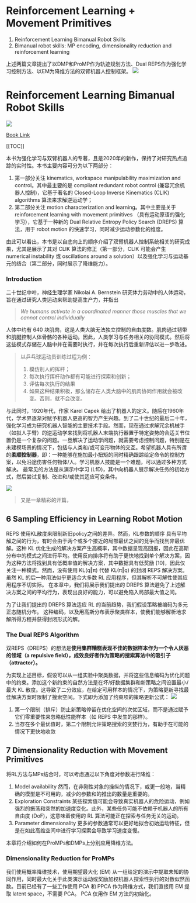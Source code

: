 
# Reinforcement Learning + Movement Primitives
1. Reinforcement Learning Bimanual Robot Skills
2. Bimanual robot skills: MP encoding, dimensionality reduction and reinforcement learning

上述两篇文章提出了以DMP和ProMP作为轨迹规划方法、Dual REPS作为强化学习控制方法、以EM为降维方法的双臂机器人控制框架。
![](https://pic4.zhimg.com/80/v2-9393208c2fc8b5a5129b657d12c64790.png)

# Reinforcement Learning Bimanual Robot Skills
![](https://pic4.zhimg.com/80/v2-ff05dee9526a8bb3e54b14832793cda6.png)

[Book Link](http://link.springer.com/10.1007/978-3-030-26326-3)

[[TOC]]

本书为强化学习与双臂机器人的专著，且是2020年的新作，保持了对研究热点追踪的实时性。本书主要内容可分为以下两部分：
1. 第一部分关注 kinematics, workspace manipulability maximization and control。其中最主要的是 compliant redundant robot control (兼容冗余机器人控制)，它基于著名的 Closed-Loop Inverse Kinematics (CLIK) algorithms 算法来求解逆运动学；
2. 第二部分关注 motion characterization and learning。其中主要是关于 reinforcement learning with movement primitives （具有运动原语的强化学习），它基于一种新的 Dual Relative Entropy Policy Search (DREPS) 算法，用于 robot motion 的快速学习，同时减少运动参数化的维度。

由此可以看出，本书是以自底向上的顺序介绍了双臂机器人控制系统相关的研究成果，尤其是展示了其对 CLIK 算法的修正（第一部分，CLIK 可能会产生 numerical instability 或 oscillations around a solution）以及强化学习与运动基元的结合（第二部分，同时展示了降维能力）。

### Introduction
二十世纪中叶，神经生理学家 Nikolai A. Bernstein 研究体力劳动中的人体运动，旨在通过研究人类运动来帮助提高生产力，并指出
> *We humans activate in a coordinated manner those muscles that we cannot control individually*

人体中约有 640 块肌肉，这是人类大脑无法独立控制的自由度数。肌肉通过韧带和肌腱控制人体骨骼的各种运动。因此，人类学习与任务相关的协同模式。然后将这些模式存储在人脑中并在需要时执行，并在每次执行后重新评估以进一步改进。

> 以乒乓球运动员训练过程为例：
> 1. 模仿别人的挥杆；
> 2. 每次执行挥杆动作都有可能进行探索和创新；
> 3. 评估每次执行的结果
> 4. 如果这种结果积极，那么储存在人类大脑中的肌肉协同作用就会被改变。否则，就不会改变。

与此同时，1920年代，作家 Karel Capek 给出了机器人的定义。随后在1960年代，学术界逐渐对赋予机器人更高的智力产生兴趣。到了二十世纪的最后二十年，强化学习成为研究机器人智能的主要技术手段。然而，现在通过求解冗余机械手（如拟人手臂）的逆运动学来找到将机器人末端执行器置于特定姿势的合适关节位置仍是一个复杂的问题。一旦解决了运动学问题，就需要考虑控制问题，特别是在未建模场景的情况下，包括与人类和/或可变形物体的交互。希望机器人具有所谓的**柔顺控制器**，即：一种能够在施加最小扭矩的同时精确跟踪给定命令的控制方案，以免沿途伤害任何物体/人。学习机器人技能是一个难题，可以通过多种方式解决。
最常见的方法是从演示中学习 (LfD)，其中向机器人展示解决任务的初始方式，然后尝试复制、改进和/或使其适应可变条件。

![](https://pic4.zhimg.com/80/v2-8170c6b79fc68877c80b688261c1a4c6.png)

> 又是一章精彩的开篇，


## 6 Sampling Efficiency in Learning Robot Motion

REPS 使用KL散度来限制新旧policy之间的差异。然而，KL参数的顺序 具有平均解之间的行为，有时会由于两个或多个接近的局部最优之间的竞争而找到非最优解。这种 KL 优化生成的解决方案产生高概率，其中数据呈现高回报，因此在高斯分布中的模式之间进行平均。使用反向排序将有助于更快地找到单个解决方案，因为这种方法将找到具有低概率值的解决方案，其中数据具有低奖励 [10]，因此仅关注一种模式。然而，没有使用 KL(q‖π) 代替 KL(π‖q) 的封闭 REPS 解决方案。虽然 KL 的后一种用法似乎更适合大多数 RL 应用程序，但其解析不可解性使其应用程序不切实际。
在本章中，我们将展示我们提出的 DREPS 算法避免了上述解决方案之间的平均行为，表现出良好的能力，可以避免陷入局部最大值之间。

为了让我们提出的 DREPS 算法适应 RL 的当前趋势，我们假设策略被编码为多元正态随机分布。
这种编码，以及用高斯分布表示聚类样本，使我们能够解析地求解所得方程并获得封闭形式的解。

### The Dual REPS Algorithm
双REPS（DREPS）的想法是**使用集群糟糕表现不佳的数据样本作为一个令人厌恶的领域（a repulsive field），成效良好者作为策略的搜索算法中的吸引子（attractor）。**

为实现上述目标，假设可以从一组实验中聚类数据，并将这些信息编码为优化问题中的约束。添加这个新约束的自然方法是在坏/好数据集群和新策略之间设置最小/最大 KL 散度。这导致了二分效应，在给定可用样本的情况下，为策略更新寻找最佳解决方案时限制了搜索空间。下式即为添加了约束项的策略更新公式：
![](https://pic4.zhimg.com/80/v2-73ab6d66cccb838ae76819906678562d.png)
1. 第一个限制（排斥）防止新策略停留在优化空间的次优区域，而不是通过赋予它们零重要性来忽略低性能样本（如 REPS 中发生的那样）。
2. 当存在多个最优值时，第二个限制允许策略搜索的贪婪行为，有助于在可能的情况下更快地收敛


## 7 Dimensionality Reduction with Movement Primitives
将RL方法与MPs结合时，可以考虑通过以下角度对参数进行降维：
1. Model availability 然而，在非刚性对象的操纵的情况下，或更一般地，当精确的模型是不可用的，减少的参数和的推出的数量是重要的。
2. Exploration Constraints  某些探索值可能会导致真实机器人的危险运动，例如强烈的振荡和突然的加速度变化。此外，某些任务可能不依赖于机器人的所有自由度 (DoF)，这意味着使用的 RL 算法可能正在探索与任务无关的运动。
3. Parameter dimensionality  更多的参数通常可以更好地拟合初始运动特征，但是在如此高维空间中进行学习探索会导致学习速度变慢。

本章将介绍如何在ProMPs和DMPs上分别应用降维方法。

### Dimensionality Reduction for ProMPs
我们使用概率降维技术，使用期望最大化 (EM) 从一组给定的演示中提取未知的协同作用，同时最大化关于此类演示运动或奖励加权机器人探索性执行的对数似然函数。目前已经有了一些工作使用 PCA 和 PPCA 作为降维方式，我们直接用 EM 提取 latent space，不需要 PCA。 PCA 仅用作 EM 方法的初始化。


